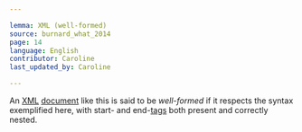 ```yaml
---

lemma: XML (well-formed)
source: burnard_what_2014
page: 14
language: English
contributor: Caroline
last_updated_by: Caroline

---
```


An [XML](XML.html) [document](document.html) like this is said to be _well-formed_ if it respects the syntax exemplified here, with start- and end-[tags](tag.html) both present and correctly nested.
